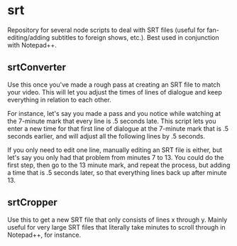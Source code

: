 # srt
Repository for several node scripts to deal with SRT files (useful for fan-editing/adding subtitles to foreign shows, etc.).
Best used in conjunction with Notepad++.

## srtConverter
Use this once you've made a rough pass at creating an SRT file to match your video. This will let you adjust the times of lines of dialogue and keep everything in relation to each other.

For instance, let's say you made a pass and you notice while watching at the 7-minute mark that every line is .5 seconds late. This script lets you enter a new time for that first line of dialogue at the 7-minute mark that is .5 seconds earlier, and will adjust all the following lines by .5 seconds.

If you only need to edit one line, manually editing an SRT file is either, but let's say you only had that problem from minutes 7 to 13. You could do the first step, then go to the 13 minute mark, and repeat the process, but adding a time that is .5 seconds later, so that everything lines back up after minute 13.

## srtCropper
Use this to get a new SRT file that only consists of lines x through y. Mainly useful for very large SRT files that literally take minutes to scroll through in Notepad++, for instance.